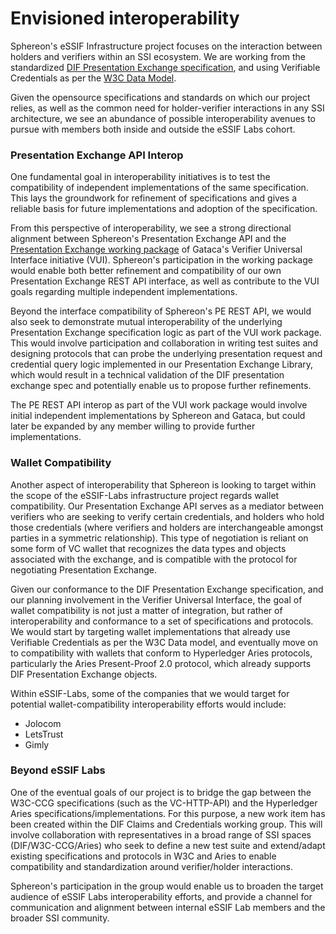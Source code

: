 Envisioned interoperability
===========================

Sphereon's eSSIF Infrastructure project focuses on the interaction between holders and verifiers within an SSI ecosystem. We are working from the standardized [DIF Presentation Exchange specification](https://identity.foundation/presentation-exchange/), and using Verifiable Credentials as per the [W3C Data Model](https://www.w3.org/TR/vc-data-model/).

Given the opensource specifications and standards on which our project relies, as well as the common need for holder-verifier interactions in any SSI architecture, we see an abundance of possible interoperability avenues to pursue with members both inside and outside the eSSIF Labs cohort.

### Presentation Exchange API Interop
One fundamental goal in interoperability initiatives is to test the compatibility of independent implementations of the same specification. This lays the groundwork for refinement of specifications and gives a reliable basis for future implementations and adoption of the specification.

From this perspective of interoperability, we see a strong directional alignment between Sphereon's Presentation Exchange API and the [Presentation Exchange working package](https://gitlab.grnet.gr/essif-lab/infrastructure_2/gataca/Verifier_Universal_Interface/-/tree/master/WP1-PresentationExchange) of Gataca's Verifier Universal Interface initiative (VUI). Sphereon's participation in the working package would enable both better refinement and compatibility of our own Presentation Exchange REST API interface, as well as contribute to the VUI goals regarding multiple independent implementations.

Beyond the interface compatibility of Sphereon's PE REST API, we would also seek to demonstrate mutual interoperability of the underlying Presentation Exchange specification logic as part of the VUI work package. This would involve participation and collaboration in writing test suites and designing protocols that can probe the underlying presentation request and credential query logic implemented in our Presentation Exchange Library, which would result in a technical validation of the DIF presentation exchange spec and potentially enable us to propose further refinements.

The PE REST API interop as part of the VUI work package would involve initial independent implementations by Sphereon and Gataca, but could later be expanded by any member willing to provide further implementations. 

### Wallet Compatibility

Another aspect of interoperability that Sphereon is looking to target within the scope of the eSSIF-Labs infrastructure project regards wallet compatibility. Our Presentation Exchange API serves as a mediator between verifiers who are seeking to verify certain credentials, and holders who hold those credentials (where verifiers and holders are interchangeable amongst parties in a symmetric relationship). This type of negotiation is reliant on some form of VC wallet that recognizes the data types and objects associated with the exchange, and is compatible with the protocol for negotiating Presentation Exchange.

Given our conformance to the DIF Presentation Exchange specification, and our planning involvement in the Verifier Universal Interface, the goal of wallet compatibility is not just a matter of integration, but rather of interoperability and conformance to a set of specifications and protocols. We would start by targeting wallet implementations that already use Verifiable Credentials as per the W3C Data model, and eventually move on to compatibility with wallets that conform to Hyperledger Aries protocols, particularly the Aries Present-Proof 2.0 protocol, which already supports DIF Presentation Exchange objects.

Within eSSIF-Labs, some of the companies that we would target for potential wallet-compatibility interoperability efforts would include:
* Jolocom
* LetsTrust
* Gimly

### Beyond eSSIF Labs

One of the eventual goals of our project is to bridge the gap between the W3C-CCG specifications (such as the VC-HTTP-API) and the Hyperledger Aries specifications/implementations. For this purpose, a new work item has been created within the DIF Claims and Credentials working group. This will involve collaboration with representatives in a broad range of SSI spaces (DIF/W3C-CCG/Aries) who seek to define a new test suite and extend/adapt existing specifications and protocols in W3C and Aries to enable compatibility and standardization around verifier/holder interactions.

Sphereon's participation in the group would enable us to broaden the target audience of eSSIF Labs interoperability efforts, and provide a channel for communication and alignment between internal eSSIF Lab members and the broader SSI community.

